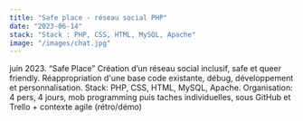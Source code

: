 ```yaml
---
title: "Safe place - réseau social PHP"
date: "2023-06-14"
stack: "Stack : PHP, CSS, HTML, MySQL, Apache"
image: "/images/chat.jpg"
---
```


juin 2023. “Safe Place”
Création d’un réseau social inclusif, safe et queer friendly. Réappropriation d'une base code existante, débug, développement et personnalisation. 
Stack: PHP, CSS, HTML, MySQL, Apache.
Organisation: 4 pers, 4 jours, mob programming puis taches individuelles, sous GitHub et Trello + contexte agile (rétro/démo)
